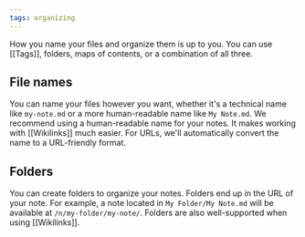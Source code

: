 ```yaml
---
tags: organizing
---
```


How you name your files and organize them is up to you. You can use [[Tags]], folders, maps of contents, or a combination of all three.

## File names

You can name your files however you want, whether it's a technical name like `my-note.md` or a more human-readable name like `My Note.md`. We recommend using a human-readable name for your notes. It makes working with [[Wikilinks]] much easier. For URLs, we'll automatically convert the name to a URL-friendly format.

## Folders

You can create folders to organize your notes. Folders end up in the URL of your note. For example, a note located in `My Folder/My Note.md` will be available at `/n/my-folder/my-note/`. Folders are also well-supported when using [[Wikilinks]].
